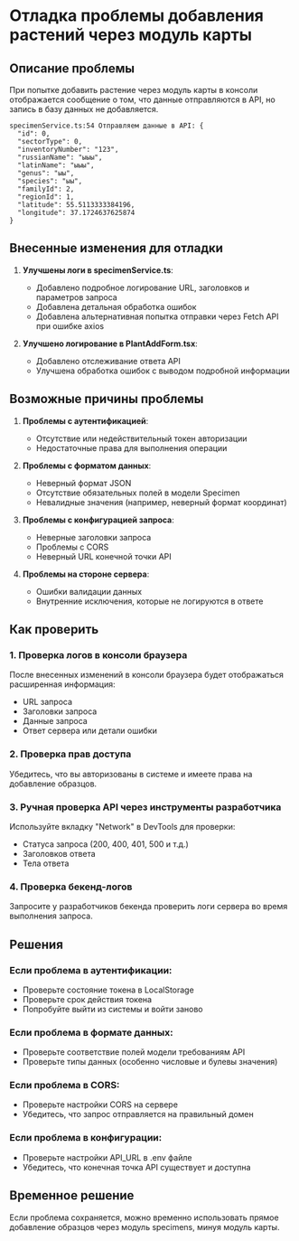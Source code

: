 # Отладка проблемы добавления растений через модуль карты

## Описание проблемы

При попытке добавить растение через модуль карты в консоли отображается сообщение о том, что данные отправляются в API, но запись в базу данных не добавляется.

```
specimenService.ts:54 Отправляем данные в API: {
  "id": 0,
  "sectorType": 0,
  "inventoryNumber": "123",
  "russianName": "ыыы",
  "latinName": "ыыы",
  "genus": "ыы",
  "species": "ыы",
  "familyId": 2,
  "regionId": 1,
  "latitude": 55.5113333384196,
  "longitude": 37.1724637625874
}
```

## Внесенные изменения для отладки

1. **Улучшены логи в specimenService.ts**:

   - Добавлено подробное логирование URL, заголовков и параметров запроса
   - Добавлена детальная обработка ошибок
   - Добавлена альтернативная попытка отправки через Fetch API при ошибке axios

2. **Улучшено логирование в PlantAddForm.tsx**:
   - Добавлено отслеживание ответа API
   - Улучшена обработка ошибок с выводом подробной информации

## Возможные причины проблемы

1. **Проблемы с аутентификацией**:

   - Отсутствие или недействительный токен авторизации
   - Недостаточные права для выполнения операции

2. **Проблемы с форматом данных**:

   - Неверный формат JSON
   - Отсутствие обязательных полей в модели Specimen
   - Невалидные значения (например, неверный формат координат)

3. **Проблемы с конфигурацией запроса**:

   - Неверные заголовки запроса
   - Проблемы с CORS
   - Неверный URL конечной точки API

4. **Проблемы на стороне сервера**:
   - Ошибки валидации данных
   - Внутренние исключения, которые не логируются в ответе

## Как проверить

### 1. Проверка логов в консоли браузера

После внесенных изменений в консоли браузера будет отображаться расширенная информация:

- URL запроса
- Заголовки запроса
- Данные запроса
- Ответ сервера или детали ошибки

### 2. Проверка прав доступа

Убедитесь, что вы авторизованы в системе и имеете права на добавление образцов.

### 3. Ручная проверка API через инструменты разработчика

Используйте вкладку "Network" в DevTools для проверки:

- Статуса запроса (200, 400, 401, 500 и т.д.)
- Заголовков ответа
- Тела ответа

### 4. Проверка бекенд-логов

Запросите у разработчиков бекенда проверить логи сервера во время выполнения запроса.

## Решения

### Если проблема в аутентификации:

- Проверьте состояние токена в LocalStorage
- Проверьте срок действия токена
- Попробуйте выйти из системы и войти заново

### Если проблема в формате данных:

- Проверьте соответствие полей модели требованиям API
- Проверьте типы данных (особенно числовые и булевы значения)

### Если проблема в CORS:

- Проверьте настройки CORS на сервере
- Убедитесь, что запрос отправляется на правильный домен

### Если проблема в конфигурации:

- Проверьте настройки API_URL в .env файле
- Убедитесь, что конечная точка API существует и доступна

## Временное решение

Если проблема сохраняется, можно временно использовать прямое добавление образцов через модуль specimens, минуя модуль карты.
